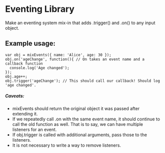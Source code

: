 # Eventing Library
Make an eventing system mix-in that adds .trigger() and .on() to any input object.

## Example usage:
```
var obj = mixEvents({ name: 'Alice', age: 30 });
obj.on('ageChange', function(){ // On takes an event name and a callback function
  console.log('Age changed');
});
obj.age++;
obj.trigger('ageChange'); // This should call our callback! Should log 'age changed'.
```

##### Caveats:
- mixEvents should return the original object it was passed after extending it.
- If we repeatedly call .on with the same event name, it should
continue to call the old function as well. That is to say, we can have multiple
listeners for an event.
- If obj.trigger is called with additional arguments, pass those to the
listeners.
- It is not necessary to write a way to remove listeners.
